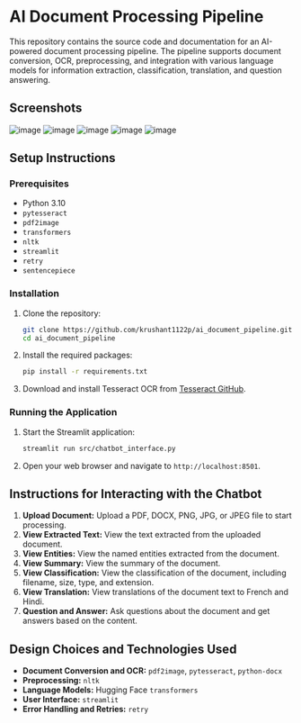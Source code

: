 
# AI Document Processing Pipeline

This repository contains the source code and documentation for an AI-powered document processing pipeline. The pipeline supports document conversion, OCR, preprocessing, and integration with various language models for information extraction, classification, translation, and question answering.

## Screenshots
![image](https://github.com/krushant1122/AI-Document-Processing-Pipeline/assets/63834509/3080a14e-c895-4b33-bc3c-772b9b0029f9)
![image](https://github.com/krushant1122/AI-Document-Processing-Pipeline/assets/63834509/7a9361da-8f14-4a1b-9822-1643792f1832)
![image](https://github.com/krushant1122/AI-Document-Processing-Pipeline/assets/63834509/4f8ab1f6-5d09-4fd3-a93f-9c4f2e162226)
![image](https://github.com/krushant1122/AI-Document-Processing-Pipeline/assets/63834509/95bc355f-1508-46d2-9d98-b8606c53c8af)
![image](https://github.com/krushant1122/AI-Document-Processing-Pipeline/assets/63834509/b1c225a4-d229-496d-9b89-a115d2ff5681)



## Setup Instructions

### Prerequisites

- Python 3.10
- `pytesseract`
- `pdf2image`
- `transformers`
- `nltk`
- `streamlit`
- `retry`
- `sentencepiece`

### Installation

1. Clone the repository:

   ```sh
   git clone https://github.com/krushant1122p/ai_document_pipeline.git
   cd ai_document_pipeline
   ```
2. Install the required packages:

   ```sh
   pip install -r requirements.txt
   ```
3. Download and install Tesseract OCR from [Tesseract GitHub](https://github.com/tesseract-ocr/tesseract).

### Running the Application

1. Start the Streamlit application:

   ```sh
   streamlit run src/chatbot_interface.py
   ```
2. Open your web browser and navigate to `http://localhost:8501`.

## Instructions for Interacting with the Chatbot

1. **Upload Document:** Upload a PDF, DOCX, PNG, JPG, or JPEG file to start processing.
2. **View Extracted Text:** View the text extracted from the uploaded document.
3. **View Entities:** View the named entities extracted from the document.
4. **View Summary:** View the summary of the document.
5. **View Classification:** View the classification of the document, including filename, size, type, and extension.
6. **View Translation:** View translations of the document text to French and Hindi.
7. **Question and Answer:** Ask questions about the document and get answers based on the content.

## Design Choices and Technologies Used

- **Document Conversion and OCR:** `pdf2image`, `pytesseract`, `python-docx`
- **Preprocessing:** `nltk`
- **Language Models:** Hugging Face `transformers`
- **User Interface:** `streamlit`
- **Error Handling and Retries:** `retry`
